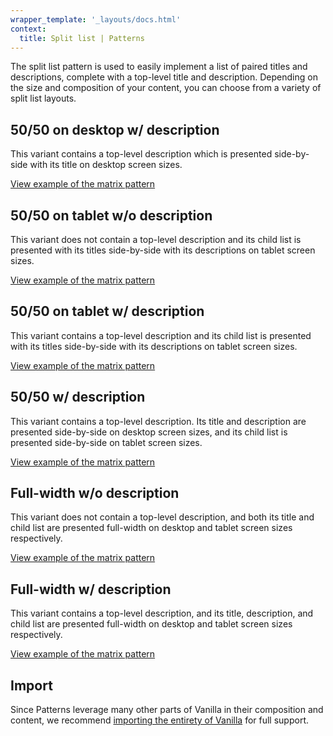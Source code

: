 ```yaml
---
wrapper_template: '_layouts/docs.html'
context:
  title: Split list | Patterns
---
```


The split list pattern is used to easily implement a list of paired titles and
descriptions, complete with a top-level title and description. Depending on the
size and composition of your content, you can choose from a variety of split
list layouts.

## 50/50 on desktop w/ description

This variant contains a top-level description which is presented side-by-side
with its title on desktop screen sizes.

<div class="embedded-example"><a href="/docs/examples/patterns/split-list/50-50-desktop-with-description/" class="js-example">
View example of the matrix pattern
</a></div>

## 50/50 on tablet w/o description

This variant does not contain a top-level description and its child list is
presented with its titles side-by-side with its descriptions on tablet screen
sizes.

<div class="embedded-example"><a href="/docs/examples/patterns/split-list/50-50-tablet-no-description/" class="js-example">
View example of the matrix pattern
</a></div>

## 50/50 on tablet w/ description

This variant contains a top-level description and its child list is presented
with its titles side-by-side with its descriptions on tablet screen sizes.

<div class="embedded-example"><a href="/docs/examples/patterns/split-list/50-50-tablet-with-description/" class="js-example">
View example of the matrix pattern
</a></div>

## 50/50 w/ description

This variant contains a top-level description. Its title and description are
presented side-by-side on desktop screen sizes, and its child list is presented
side-by-side on tablet screen sizes.

<div class="embedded-example"><a href="/docs/examples/patterns/split-list/50-50-with-description/" class="js-example">
View example of the matrix pattern
</a></div>

## Full-width w/o description

This variant does not contain a top-level description, and both its title and
child list are presented full-width on desktop and tablet screen sizes
respectively.

<div class="embedded-example"><a href="/docs/examples/patterns/split-list/full-width-no-description/" class="js-example">
View example of the matrix pattern
</a></div>

## Full-width w/ description

This variant contains a top-level description, and its title, description, and
child list are presented full-width on desktop and tablet screen sizes
respectively.

<div class="embedded-example"><a href="/docs/examples/patterns/split-list/full-width-with-description/" class="js-example">
View example of the matrix pattern
</a></div>

## Import

Since Patterns leverage many other parts of Vanilla in their composition and
content, we recommend [importing the entirety of Vanilla](/docs#install) for
full support.
